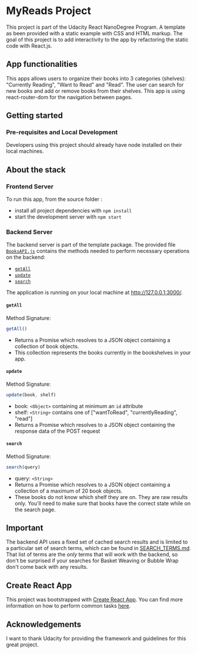 # MyReads Project

This project is part of the Udacity React NanoDegree Program. A template as been provided with a static example with CSS and HTML markup. The goal of this project is to add interactivity to the app by refactoring the static code with React.js.

## App functionalities

This apps allows users to organize their books into 3 categories (shelves): "Currently Reading", "Want to Read" and "Read". The user can search for new books and add or remove books from their shelves.
This app is using react-router-dom for the navigation between pages.

## Getting started

### Pre-requisites and Local Development

Developers using this project should already have node installed on their local machines.

## About the stack

### Frontend Server

To run this app, from the source folder :

* install all project dependencies with `npm install`
* start the development server with `npm start`

### Backend Server

The backend server is part of the template package. The provided file [`BooksAPI.js`](src/BooksAPI.js) contains the methods needed to perform necessary operations on the backend:

* [`getAll`](#getall)
* [`update`](#update)
* [`search`](#search)

The application is running on your local machine at http://127.0.0.1:3000/.

#### `getAll`

Method Signature:

```js
getAll()
```

* Returns a Promise which resolves to a JSON object containing a collection of book objects.
* This collection represents the books currently in the bookshelves in your app.

#### `update`

Method Signature:

```js
update(book, shelf)
```

* book: `<Object>` containing at minimum an `id` attribute
* shelf: `<String>` contains one of ["wantToRead", "currentlyReading", "read"]  
* Returns a Promise which resolves to a JSON object containing the response data of the POST request

#### `search`

Method Signature:

```js
search(query)
```

* query: `<String>`
* Returns a Promise which resolves to a JSON object containing a collection of a maximum of 20 book objects.
* These books do not know which shelf they are on. They are raw results only. You'll need to make sure that books have the correct state while on the search page.

## Important
The backend API uses a fixed set of cached search results and is limited to a particular set of search terms, which can be found in [SEARCH_TERMS.md](SEARCH_TERMS.md). That list of terms are the _only_ terms that will work with the backend, so don't be surprised if your searches for Basket Weaving or Bubble Wrap don't come back with any results.

## Create React App

This project was bootstrapped with [Create React App](https://github.com/facebookincubator/create-react-app). You can find more information on how to perform common tasks [here](https://github.com/facebookincubator/create-react-app/blob/master/packages/react-scripts/template/README.md).


## Acknowledgements

I want to thank Udacity for providing the framework and guidelines for this great project.